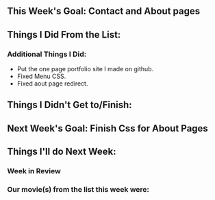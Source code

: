 ## This Week's Goal: Contact and About pages

## Things I Did From the List:

### Additional Things I Did:

- Put the one page portfolio site I made on github.
- Fixed Menu CSS.
- Fixed aout page redirect.

## Things I Didn't Get to/Finish:

## Next Week's Goal: Finish Css for About Pages

## Things I'll do Next Week:

### Week in Review

### Our movie(s) from the list this week were: